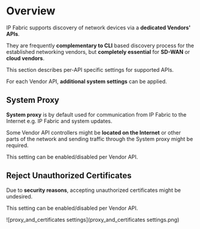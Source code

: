 # Overview

IP Fabric supports discovery of network devices via a **dedicated Vendors' APIs**.

They are frequently **complementary to CLI** based discovery process for the established networking vendors, but **completely essential** for **SD-WAN** or **cloud vendors**.

This section describes per-API specific settings for supported APIs.



For each Vendor API, **additional system settings** can be applied.

## System Proxy

**System proxy** is by default used for communication from IP Fabric to the Internet e.g. IP Fabric and system updates.

Some Vendor API controllers might be **located on the Internet** or other parts of the network and sending traffic through the System proxy might be required.

This setting can be enabled/disabled per Vendor API.

## Reject Unauthorized Certificates

Due to **security reasons**, accepting unauthorized certificates might be undesired.

This setting can be enabled/disabled per Vendor API.

![proxy_and_certificates settings](proxy_and_certificates settings.png)
